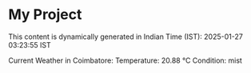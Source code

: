 # My Project

This content is dynamically generated in Indian Time (IST): 2025-01-27 03:23:55 IST


Current Weather in Coimbatore:
Temperature: 20.88 °C
Condition: mist
